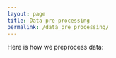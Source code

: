 ```yaml
---
layout: page
title: Data pre-processing
permalink: /data_pre_processing/
---
```


Here is how we preprocess data:
